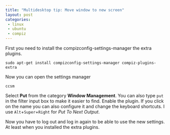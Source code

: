 ```yaml
---
title: "Multidesktop tip: Move window to new screen"
layout: post
categories:
 - linux
 - ubuntu
 - compiz
---
```


First you need to install the compizconfig-settings-manager the extra plugins.

    sudo apt-get install compizconfig-settings-manager compiz-plugins-extra

Now you can open the settings manager

    ccsm

Select **Put** from the category **Window Management**. You can also  type `put` in the filter input box to make it easier to find. Enable the plugin. If you click on the name you can also configure it and change the keyboard shortcuts. I use `Alt`+`Super`+`Right` for *Put To Next Output*.

Now you have to log out and log in again to be able to use the new settings. At least when you installed the extra plugins.